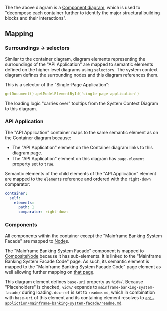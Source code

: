 The the above diagram is a [Component diagram](https://c4model.com/#ComponentDiagram), which is used to "decompose each container further to identify the major structural building blocks and their interactions".

## Mapping

### Surroundings -> selectors

Similar to the container diagram, diagram elements representing the surroundings of the "API Application" are mapped to semantic elements defined on the higher level diagrams using ``selector``s. 
The system context diagram defines the surrounding nodes and this diagram references them.

This is a selector of the "Single-Page Application":

```yaml
getDocument().getModelElementById('single-page-application')
```

The loading logic "carries over" tooltips from the System Context Diagram to this diagram.

### API Application

The "API Application" container maps to the same semantic element as on the Container diagram because:

* The "API Application" element on the Container diagram links to this diagram page.
* The "API Application" element on this diagram has ``page-element`` property set to ``true``.   

Semantic elements of the child elements of the "API Application" element are mapped to the ``elements`` reference and ordered with the ``right-down`` comparator:

```yaml
container:
  self:
    elements:
      path: 1
      comparator: right-down
```          

### Components

All components within the container except the "Mainframe Banking System Facade" are mapped to [Node](https://architecture.models.nasdanika.org/references/eClassifiers/Node/index.html)s.

The "Mainframe Banking System Facade" component is mapped to [CompositeNode](https://architecture.models.nasdanika.org/references/eClassifiers/CompositeNode/index.html) because it has sub-elements.
It is linked to the "Mainframe Banking System Facade Code" page. As such, its semantic element is mapped to the "Mainframe Banking System Facade Code" page element as well allowing further mapping on [that page](references/elements/mainframe-banking-system-facade/index.html).

This diagram element defines ``base-uri`` property as ``%id%/``.
Because "Placeholders" is checked, ``%id%/`` expands to ``mainframe-banking-system-facade/`` during loading. 
``doc-ref`` is set to ``readme.md``, which in combination with ``base-uri`` of this element and its containing element resolves to [``api-appliction/mainframe-banking-system-facade/readme.md``](https://github.com/Nasdanika-Models/architecture/blob/main/demos/internet-banking-system/api-application/mainframe-banking-system-facade/readme.md).




